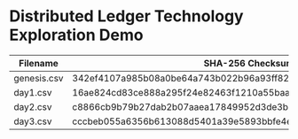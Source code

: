 # Distributed Ledger Technology Exploration Demo

| Filename    | SHA-256 Checksum                                                 |
|-------------|------------------------------------------------------------------|
| genesis.csv | 342ef4107a985b08a0be64a743b022b96a93ff825de830426025b92cbacce74a |
| day1.csv    | 16ae824cd83ce888a295f24e82463f1210a55baada1c6f68f71c3b5ac3af4ebc |
| day2.csv    | c8866cb9b79b27dab2b07aaea17849952d3de3b42e097ebed7cf62659ddb191a |
| day3.csv    | cccbeb055a6356b613088d5401a39e5893bbfe4ea43c58b959cc108b851085a3 |
